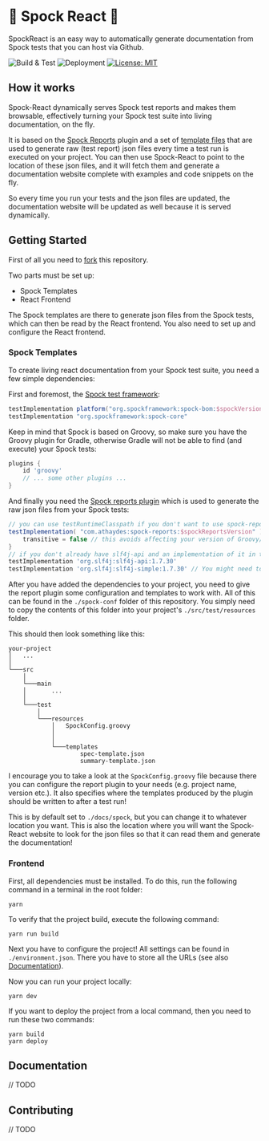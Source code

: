 # 🖖 Spock React 🖖

SpockReact is an easy way to automatically generate documentation from Spock tests that you can host via Github.

![Build & Test](https://github.com/Sonatai/spock-react/actions/workflows/build.yaml/badge.svg) ![Deployment](https://github.com/Sonatai/spock-react/actions/workflows/deploy.yaml/badge.svg) [![License: MIT](https://img.shields.io/badge/License-MIT-yellow.svg)](https://opensource.org/licenses/MIT)

## How it works

Spock-React dynamically serves Spock test reports and makes them browsable, effectively turning your Spock test suite into living documentation, on the fly.

It is based on the [Spock Reports](https://github.com/renatoathaydes/spock-reports) plugin and a set of [template files](spock-conf/templates) that are used to generate raw (test report) json files every time a test run is executed on your project. You can then use Spock-React to point to the location of these json files, and it will fetch them and generate a documentation website complete with examples and code snippets on the fly.

So every time you run your tests and the json files are updated, the documentation website will be updated as well because it is served dynamically.

## Getting Started

First of all you need to [fork](https://docs.github.com/en/get-started/quickstart/fork-a-repo?tool=cli&platform=windows) this repository.

Two parts must be set up:

-   Spock Templates
-   React Frontend

The Spock templates are there to generate json files from the Spock tests, which can then be read by the React frontend. You also need to set up and configure the React frontend.

### Spock Templates

To create living react documentation from your Spock test suite, you need a few simple dependencies:

First and foremost, the [Spock test framework](https://github.com/spockframework/spock):

```groovy
testImplementation platform("org.spockframework:spock-bom:$spockVersion")
testImplementation "org.spockframework:spock-core"
```

Keep in mind that Spock is based on Groovy, so make sure you have the Groovy plugin for Gradle, otherwise Gradle will not be able to find (and execute) your Spock tests:

```groovy
plugins {
    id 'groovy'
    // ... some other plugins ...
}
```

And finally you need the [Spock reports plugin](https://github.com/renatoathaydes/spock-reports) which is used to generate the raw json files from your Spock tests:

```groovy
// you can use testRuntimeClasspath if you don't want to use spock-report-specific features in your Specs
testImplementation( "com.athaydes:spock-reports:$spockReportsVersion" ) {
    transitive = false // this avoids affecting your version of Groovy/Spock
}
// if you don't already have slf4j-api and an implementation of it in the classpath, add this! (needed for reports)
testImplementation 'org.slf4j:slf4j-api:1.7.30'
testImplementation 'org.slf4j:slf4j-simple:1.7.30' // You might need to adjust the version for spock-reports...
```

After you have added the dependencies to your project, you need to give the report plugin some configuration and templates to work with. All of this can be found in the `./spock-conf` folder of this repository. You simply need to copy the contents of this folder into your project's `./src/test/resources` folder.

This should then look something like this:

```
your-project
│   ...
│
└───src
    │
    └───main
    │       ...
    │
    └───test
        │
        └───resources
            │   SpockConfig.groovy
            │
            │
            └───templates
                    spec-template.json
                    summary-template.json

```

I encourage you to take a look at the `SpockConfig.groovy` file because there you can configure the report plugin to your needs (e.g. project name, version etc.). It also specifies where the templates produced by the plugin should be written to after a test run!

This is by default set to `./docs/spock`, but you can change it to whatever location you want. This is also the location where you will want the Spock-React website to look for the json files so that it can read them and generate the documentation!

### Frontend

First, all dependencies must be installed. To do this, run the following command in a terminal in the root folder:

```shell
yarn
```

To verify that the project build, execute the following command:

```shell
yarn run build
```

Next you have to configure the project! All settings can be found in `./environment.json`. There you have to store all the URLs (see also [Documentation](https://github.com/Sonatai/spock-react#documentation)).

Now you can run your project locally:

```shell
yarn dev
```

If you want to deploy the project from a local command, then you need to run these two commands:

```shell
yarn build
yarn deploy
```

## Documentation

// TODO

## Contributing

// TODO
